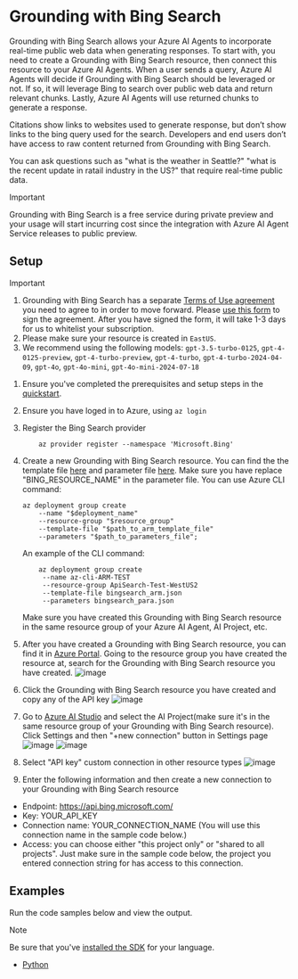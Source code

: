 # Grounding with Bing Search 

Grounding with Bing Search allows your Azure AI Agents to incorporate real-time public web data when generating responses. To start with, you need to create a Grounding with Bing Search resource, then connect this resource to your Azure AI Agents. When a user sends a query, Azure AI Agents will decide if Grounding with Bing Search should be leveraged or not. If so, it will leverage Bing to search over public web data and return relevant chunks. Lastly, Azure AI Agents will use returned chunks to generate a response.  

Citations show links to websites used to generate response, but don’t show links to the bing query used for the search. Developers and end users don’t have access to raw content returned from Grounding with Bing Search. 

You can ask questions such as "what is the weather in Seattle?" "what is the recent update in ratail industry in the US?" that require real-time public data.

> [!IMPORTANT]
Grounding with Bing Search is a free service during private preview and your usage will start incurring cost since the integration with Azure AI Agent Service releases to public preview.	 

## Setup  

> [!IMPORTANT]
> 1. Grounding with Bing Search has a separate [Terms of Use agreement](https://www.microsoft.com/en-us/bing/apis/grounding-legal-preview) you need to agree to in order to move forward. Please [use this form](https://forms.office.com/r/2j3Sgu8S9K) to sign the agreement. After you have signed the form, it will take 1-3 days for us to whitelist your subscription.
> 2. Please make sure your resource is created in `EastUS`.
> 3. We recommend using the following models: `gpt-3.5-turbo-0125`, `gpt-4-0125-preview`, `gpt-4-turbo-preview`, `gpt-4-turbo`, `gpt-4-turbo-2024-04-09`, `gpt-4o`, `gpt-4o-mini`, `gpt-4o-mini-2024-07-18`

1. Ensure you've completed the prerequisites and setup steps in the [quickstart](../../quickstart.md).

1. Ensure you have loged in to Azure, using `az login`

1. Register the Bing Search provider
   ```console
       az provider register --namespace 'Microsoft.Bing'
   ```

1. Create a new Grounding with Bing Search resource. You can find the the template file [here](./bingsearch_arm.json) and parameter file [here](./bingsearch_para.json). Make sure you have replace "BING_RESOURCE_NAME" in the parameter file. You can use Azure CLI command: 
    
    ```console
    az deployment group create​  
        --name "$deployment_name"​  
        --resource-group "$resource_group"​  
        --template-file "$path_to_arm_template_file"​  
        --parameters "$path_to_parameters_file";​  
    ```
    An example of the CLI command:
   ```console
       az deployment group create​  
        --name az-cli-ARM-TEST 
        --resource-group ApiSearch-Test-WestUS2
        --template-file bingsearch_arm.json
        --parameters bingsearch_para.json
    ```
   Make sure you have created this Grounding with Bing Search resource in the same resource group of your Azure AI Agent, AI Project, etc.
1. After you have created a Grounding with Bing Search resource, you can find it in [Azure Portal](https://ms.portal.azure.com/#home). Going to the resource group you have created the resource at, search for the Grounding with Bing Search resource you have created.
![image](https://github.com/user-attachments/assets/3b22c48d-987c-4234-a9eb-67aefe3af81c)
1. Click the Grounding with Bing Search resource you have created and copy any of the API key
![image](https://github.com/user-attachments/assets/be98e07d-c91d-4ff9-a97c-6f02c3265221)
1. Go to [Azure AI Studio](https://ai.azure.com/) and select the AI Project(make sure it's in the same resource group of your Grounding with Bing Search resource). Click Settings and then "+new connection" button in Settings page
![image](https://github.com/user-attachments/assets/28bfebda-f3a4-4638-b714-a128a8fa48cb)
![image](https://github.com/user-attachments/assets/7bb9c98e-dd46-4031-be9d-17c70613f222)
1. Select "API key" custom connection in other resource types
![image](https://github.com/user-attachments/assets/7577c912-cf0f-433a-910b-3d9e0ad138c4)
1. Enter the following information and then create a new connection to your Grounding with Bing Search resource
- Endpoint: https://api.bing.microsoft.com/
- Key: YOUR_API_KEY
- Connection name: YOUR_CONNECTION_NAME (You will use this connection name in the sample code below.)
- Access: you can choose either "this project only" or "shared to all projects". Just make sure in the sample code below, the project you entered connection string for has access to this connection.


## Examples

Run the code samples below and view the output. 

>[!NOTE]
> Be sure that you've [installed the SDK](../../quickstart.md#install-the-sdk-package) for your language.

* [Python](./bing-python.py)
